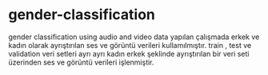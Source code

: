 # gender-classification
gender classification using audio and video data
yapılan çalışmada erkek ve kadın olarak ayrıştırılan ses ve görüntü verileri kullamılmıştır. train , test ve validation veri setleri ayrı ayrı kadın erkek şeklinde ayrıştırılan bir veri seti üzerinden ses ve görüntü verileri işlenmiştir. 
